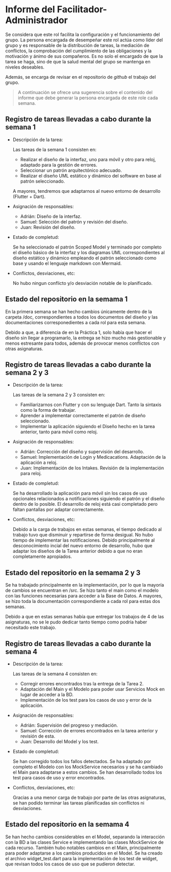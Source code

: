 # Informe del Facilitador-Administrador

  Se considera que este rol facilita la configuración y el
  funcionamiento del grupo. La persona encargada de desempeñar este
  rol actúa como líder del grupo y es responsable de la distribución
  de tareas, la mediación de conflictos, la comprobación del
  cumplimiento de las obligaciones y la motivación y ánimo de sus
  compañeros. Es no solo el encargado de que la tarea se haga, sino de
  que la salud mental del grupo se mantenga en niveles deseables.
  
  Además, se encarga de revisar en el repositorio de _github_ el
  trabajo del grupo.


  > A continuación se ofrece una sugerencia sobre el contenido del
  > informe que debe generar la persona encargada de este role cada
  > semana.


##  Registro de tareas llevadas a cabo durante la semana 1

  - Descripción de la tarea:

      Las tareas de la semana 1 consisten en:
      - Realizar el diseño de la interfaz, uno para móvil y otro para reloj,
        adaptado para la gestión de errores.
      - Seleccionar un patrón arquitectónico adecuado.
      - Realizar el diseño UML estático y dinámico del software en base
        al patrón seleccionado.
    
      A mayores, tendremos que adaptarnos al nuevo entorno de desarrollo
      (Flutter + Dart).
  
  - Asignación de responsables:
      - Adrián: Diseño de la interfaz.
      - Samuel: Selección del patrón y revisión del diseño.
      - Juan: Revisión del diseño.
  
  - Estado de completud:

      Se ha seleccionado el patrón Scoped Model y terminado por completo el diseño
      básico de la interfaz y los diagramas UML correspondientes al diseño estático
      y dinámico empleando el patrón seleccionado como base y usando el lenguaje
      markdown con Mermaid.

  - Conflictos, desviaciones, etc:

      No hubo ningun conflicto y/o desviación notable de lo planificado.

## Estado del repositorio en la semama 1

  En la primera semana se han hecho cambios únicamente dentro de la carpeta /doc,
  correspondientes a todos los documentos del diseño y las documentaciones
  corresponedientes a cada rol para esta semana.
  
  Debido a que, a diferencia de en la Práctica 1, solo había que hacer el diseño
  sin llegar a programarlo, la entrega se hizo mucho más gestionable y menos
  estresante para todos, además de provocar menos conflictos con otras asignaturas.



##  Registro de tareas llevadas a cabo durante la semana 2 y 3
  - Descripción de la tarea:

      Las tareas de la semana 2 y 3 consisten en:
      - Familiarizarnos con Flutter y con su lenguaje Dart. Tanto la sintaxis como la forma de trabajar.
      - Aprender a implementar correctamente el patrón de diseño seleccionado.
      - Implementar la aplicación siguiendo el Diseño hecho en la tarea anterior, tanto para móvil como reloj.
  
  - Asignación de responsables:
      - Adrián: Corrección del diseño y supervisión del desarrollo.
      - Samuel: Implementación de Login y Medicacations. Adaptación de la aplicación a reloj.
      - Juan: Implementación de los Intakes. Revisión de la implementación para reloj.
  
  - Estado de completud:

      Se ha desarrollado la aplicación para móvil sin los casos de uso opcionales relacionados
      a notificaciones siguiendo el patrón y el diseño dentro de lo posible. El desarrollo de
      reloj está casi completado pero faltan pantallas por adaptar correctamente.

  - Conflictos, desviaciones, etc:

      Debido a la carga de trabajos en estas semanas, el tiempo dedicado al trabajo tuvo que
      disminuir y repartirse de forma desigual. No hubo tiempo de implementar las notificaciones.
      Debido principalmente al desconocimiento incial del nuevo entorno de desarrollo, hubo que 
      adaptar los diseños de la Tarea anterior debido a que no eran completamente apropiados.

## Estado del repositorio en la semama 2 y 3

  Se ha trabajado principalmente en la implementación, por lo que la mayoría de cambios se
  encuentran en /src. Se hizo tanto el main como el modelo con las funciones necesarias para
  acceder a la Base de Datos.
  A mayores, se hizo toda la documentación correspondiente a cada rol para estas dos semanas.
  
  Debido a que en estas semanas había que entregar los trabajos de 4 de las asignaturas, no
  se le pudo dedicar tanto tiempo como podría haber necesitado este trabajo.



##  Registro de tareas llevadas a cabo durante la semana 4
  - Descripción de la tarea:

      Las tareas de la semana 4 consisten en:
      - Corregir errores encontrados tras la entrega de la Tarea 2.
      - Adaptación del Main y el Modelo para poder usar Servicios Mock en lugar de acceder a la BD.
      - Implementación de los test para los casos de uso y error de la aplicación.
  
  - Asignación de responsables:
      - Adrián: Supervisión del progreso y mediación.
      - Samuel: Corrección de errores encontrados en la tarea anterior y revisión de esta.
      - Juan: Desarrollo del Model y los test.
  
  - Estado de completud:

      Se han corregido todos los fallos detectados.
      Se ha adaptado por completo el Modelo con los MockService necesarios y se ha cambiado el Main
      para adaptarse a estos cambios.
      Se han desarrollado todos los test para casos de uso y error encontrados.

  - Conflictos, desviaciones, etc:

      Gracias a una menor carga de trabajo por parte de las otras asignaturas, se han podido terminar
      las tareas planificadas sin conflictos ni desviaciones.

## Estado del repositorio en la semama 4

  Se han hecho cambios considerables en el Model, separando la interacción con la BD a las clases Service
  e implementando las clases MockService de cada recurso.
  También hubo notables cambios en el Main, principalmente para poder adaptarse a los cambios producidos
  en el Model.
  Se ha creado el archivo widget_test.dart para la implementación de los test de widget, que revisan
  todos los casos de uso que se pudieron detectar.